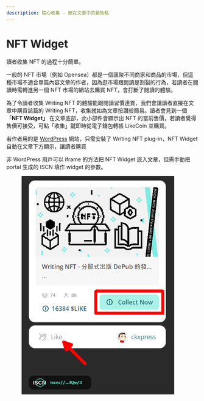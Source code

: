 ```yaml
---
description: 隨心收集 – 嵌在文章中的銷售點
---
```


# NFT Widget

讀者收集 NFT 的過程十分簡單。

一般的 NFT 市場（例如 Opensea）都是一個匯聚不同商家和商品的市場，但這種市場不適合單篇內容文章的作者，因為逛市場跟閱讀是割裂的行為，若讀者在閱讀時需轉進另一個 NFT 市場的網站去購買 NFT，會打斷了閱讀的體驗。

為了令讀者收集 Writing NFT 的體驗能跟閱讀習慣連貫，我們會讓讀者直接在文章中購買該篇的 Writing NFT，收集就如為文章按讚般簡易。讀者會見到一個 「**NFT Widget」** 在文章底部，此小部件會顯示出 NFT 的當前售價，若讀者覺得售價可接受，可點「收集」鍵即時從電子錢包轉帳 LikeCoin 並購買。

若作者用的是 [WordPress](writing-nft-wordpress-plugin.md) 網站，只需安裝了 Writing NFT plug-in，NFT Widget 自動在文章下方顯示，讓讀者購買

非 WordPress 用戶可以 iframe 的方法把 NFT Widget 嵌入文章，但需手動把 portal 生成的 ISCN 填作 widget 的參數。

<figure><img src="../../.gitbook/assets/LikeCoin button with Writing NFT.png" alt=""><figcaption></figcaption></figure>
